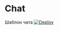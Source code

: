 # Chat
Шаблон чата
[![Deploy](https://www.herokucdn.com/deploy/button.svg)](https://heroku.com/deploy)
